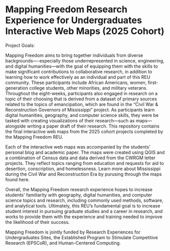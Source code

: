 # Mapping Freedom Research Experience for Undergraduates Interactive Web Maps (2025 Cohort)

Project Goals:

Mapping Freedom aims to bring together individuals from diverse backgrounds—-especially those underrepresented in science, engineering, and digital humanities—with the goal of equipping them with the skills to make significant contributions to collaborative research, in addition to learning how to work effectively as an individual and part of this REU community. These participants include African Americans, women, first-generation college students, other minorities, and military veterans. Throughout the eight-weeks, participants also engaged in research on a topic of their choosing that is derived from a dataset of primary sources related to the topics of emancipation, which are found in the “Civil War & Reconstruction Governors of Mississippi” project. As participants learn digital humanities, geography, and computer science skills, they were be tasked with creating visualizations of their research—such as maps—alongside writing a paper draft of their research. This repository contains the final interactive web maps from the 2025 cohort projects completed by the Mapping Freedom REU.

Each of the interactive web maps was accompanied by the students' personal blog and academic paper. The maps were created using QGIS and a combination of Census data and data derived from the CWRGM letter projects. They reflect topics ranging from education and requests for aid to desertion, conscription, and homelessness.  Learn more about Mississippi during the Civil War and Reconstruction Era by purusing through the maps found here. 

Overall, the Mapping Freedom research experience hopes to increase students' familiarity with geography, digital humanities, and computer science topics and research, including commonly used methods, software, and analytical tools. Ultimately, this REU’s fundamental goal is to increase student interest in pursuing graduate studies and a career in research, and works to provide them with the experience and training needed to improve the likelihood of their success.

Mapping Freedom is jointly funded by Research Experiences for Undergraduates Sites, the Established Program to Stimulate Competitive Research (EPSCoR), and Human-Centered Computing.
